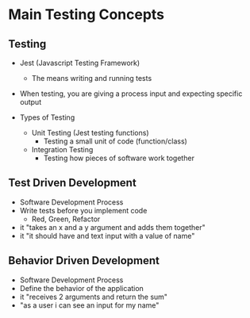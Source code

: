 # Main Testing Concepts

## Testing
  - Jest (Javascript Testing Framework)
    - The means writing and running tests

  - When testing, you are giving a process input and expecting specific output

  - Types of Testing
    - Unit Testing (Jest testing functions)
      - Testing a small unit of code (function/class)
    - Integration Testing
      - Testing how pieces of software work together

## Test Driven Development
  - Software Development Process
  - Write tests before you implement code
    - Red, Green, Refactor
  - it "takes an x and a y argument and adds them together"
  - it "it should have and text input with a value of name"

## Behavior Driven Development
  - Software Development Process
  - Define the behavior of the application
  - it "receives 2 arguments and return the sum"
  - "as a user i can see an input for my name"
